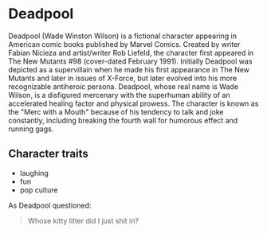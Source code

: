 # Deadpool

Deadpool (Wade Winston Wilson) is a fictional character appearing in American comic books published by Marvel Comics. Created by writer Fabian Nicieza and artist/writer Rob Liefeld, the character first appeared in The New Mutants #98 (cover-dated February 1991). Initially Deadpool was depicted as a supervillain when he made his first appearance in The New Mutants and later in issues of X-Force, but later evolved into his more recognizable antiheroic persona. Deadpool, whose real name is Wade Wilson, is a disfigured mercenary with the superhuman ability of an accelerated healing factor and physical prowess. The character is known as the "Merc with a Mouth" because of his tendency to talk and joke constantly, including breaking the fourth wall for humorous effect and running gags. 

## Character traits

* laughing
* fun
* pop culture

As Deadpool questioned:
> Whose kitty litter did
> I just shit in?